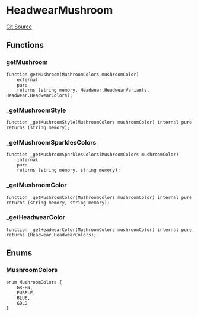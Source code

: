 # HeadwearMushroom
[Git Source](https://github.com/digiv3rse/protocol-contracts/blob/78826068117a4eb9f5d01837d2d88deb72b92ea0/contracts/libraries/svgs/Profile/Headwear/HeadwearMushroom.sol)


## Functions
### getMushroom


```solidity
function getMushroom(MushroomColors mushroomColor)
    external
    pure
    returns (string memory, Headwear.HeadwearVariants, Headwear.HeadwearColors);
```

### _getMushroomStyle


```solidity
function _getMushroomStyle(MushroomColors mushroomColor) internal pure returns (string memory);
```

### _getMushroomSparklesColors


```solidity
function _getMushroomSparklesColors(MushroomColors mushroomColor)
    internal
    pure
    returns (string memory, string memory);
```

### _getMushroomColor


```solidity
function _getMushroomColor(MushroomColors mushroomColor) internal pure returns (string memory, string memory);
```

### _getHeadwearColor


```solidity
function _getHeadwearColor(MushroomColors mushroomColor) internal pure returns (Headwear.HeadwearColors);
```

## Enums
### MushroomColors

```solidity
enum MushroomColors {
    GREEN,
    PURPLE,
    BLUE,
    GOLD
}
```

